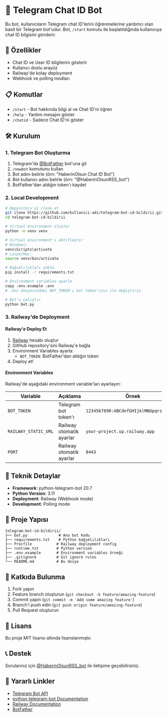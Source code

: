 # 🤖 Telegram Chat ID Bot

Bu bot, kullanıcıların Telegram chat ID'lerini öğrenmelerine yardımcı olan basit bir Telegram bot'udur. Bot, `/start` komutu ile başlatıldığında kullanıcıya chat ID bilgisini gönderir.

## 🚀 Özellikler

- Chat ID ve User ID bilgilerini gösterir
- Kullanıcı dostu arayüz
- Railway'de kolay deployment
- Webhook ve polling modları

## 📋 Komutlar

- `/start` - Bot hakkında bilgi al ve Chat ID'ni öğren
- `/help` - Yardım mesajını göster
- `/chatid` - Sadece Chat ID'ni göster

## 🛠️ Kurulum

### 1. Telegram Bot Oluşturma

1. Telegram'da [@BotFather](https://t.me/botfather) bot'una git
2. `/newbot` komutunu kullan
3. Bot adını belirle (örn: "HaberinOlsun Chat ID Bot")
4. Bot kullanıcı adını belirle (örn: "@HaberinOlsunRSS_bot")
5. BotFather'dan aldığın token'ı kaydet

### 2. Local Development

```bash
# Repository'yi clone et
git clone https://github.com/kullanici-adi/telegram-bot-id-bildirii.git
cd telegram-bot-id-bildirii

# Virtual environment oluştur
python -m venv venv

# Virtual environment'ı aktifleştir
# Windows:
venv\Scripts\activate
# Linux/Mac:
source venv/bin/activate

# Bağımlılıkları yükle
pip install -r requirements.txt

# Environment variables ayarla
copy .env.example .env
# .env dosyasındaki BOT_TOKEN'ı bot token'ınız ile değiştirin

# Bot'u çalıştır
python bot.py
```

### 3. Railway'de Deployment

#### Railway'e Deploy Et

1. [Railway](https://railway.app/) hesabı oluştur
2. GitHub repository'sini Railway'e bağla
3. Environment Variables ayarla:
   - `BOT_TOKEN`: BotFather'dan aldığın token
4. Deploy et!

#### Environment Variables

Railway'de aşağıdaki environment variable'ları ayarlayın:

| Variable | Açıklama | Örnek |
|----------|----------|-------|
| `BOT_TOKEN` | Telegram bot token'ı | `1234567890:ABCdefGHIjklMNOpqrsTUVwxyz` |
| `RAILWAY_STATIC_URL` | Railway otomatik ayarlar | `your-project.up.railway.app` |
| `PORT` | Railway otomatik ayarlar | `8443` |

## 🔧 Teknik Detaylar

- **Framework**: python-telegram-bot 20.7
- **Python Version**: 3.11
- **Deployment**: Railway (Webhook mode)
- **Development**: Polling mode

## 📁 Proje Yapısı

```
telegram-bot-id-bildirii/
├── bot.py              # Ana bot kodu
├── requirements.txt    # Python bağımlılıkları
├── Procfile           # Railway deployment config
├── runtime.txt        # Python version
├── .env.example       # Environment variables örneği
├── .gitignore         # Git ignore rules
└── README.md          # Bu dosya
```

## 🤝 Katkıda Bulunma

1. Fork yapın
2. Feature branch oluşturun (`git checkout -b feature/amazing-feature`)
3. Commit yapın (`git commit -m 'Add some amazing feature'`)
4. Branch'i push edin (`git push origin feature/amazing-feature`)
5. Pull Request oluşturun

## 📝 Lisans

Bu proje MIT lisansı altında lisanslanmıştır.

## 📞 Destek

Sorularınız için [@HaberinOlsunRSS_bot](https://t.me/HaberinOlsunRSS_bot) ile iletişime geçebilirsiniz.

## 🔗 Yararlı Linkler

- [Telegram Bot API](https://core.telegram.org/bots/api)
- [python-telegram-bot Documentation](https://python-telegram-bot.readthedocs.io/)
- [Railway Documentation](https://docs.railway.app/)
- [BotFather](https://t.me/botfather)